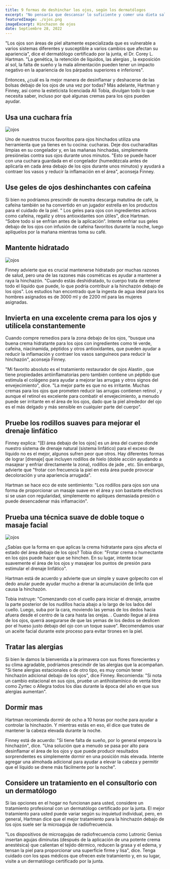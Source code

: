 ```yaml
---
title: 9 formas de deshinchar los ojos, según los dermatólogos
excerpt: "No pensaría que descansar lo suficiente y comer una dieta saludable haría que la hinchazón debajo de los ojos desapareciera, pero, por desgracia, todavía vemos bolsas debajo de los ojos. Los cambios debajo de los ojos son inevitables a medida que envejecemos (decoloración oscura o azulada, apariencia deprimida, hinchazón, bolsas , etc.), dice el dermatólogo certificado por la junta, el Dr. Robert Finney. Es necesario identificar la causa de la hinchazón debajo de los ojos antes de determinar cómo ayudar a tratarla"
featuredImage: ./ojos.png
imageExcerpt: Hinchazon de ojos
date: Septiembre 28, 2022
---
```


"Los ojos son áreas de piel altamente especializada que es vulnerable a varios sistemas diferentes y susceptible a varios cambios que afectan su apariencia", dice el dermatólogo certificado por la junta, el Dr. Corey L. Hartman. "La genética, la retención de líquidos, las alergias , la exposición al sol, la falta de sueño y la mala alimentación pueden tener un impacto negativo en la apariencia de los párpados superiores e inferiores".

Entonces, ¿cuál es la mejor manera de desinflamar y deshacerse de las bolsas debajo de los ojos de una vez por todas? Más adelante, Hartman y Finney, así como la esteticista licenciada Ali Tobia, divulgan todo lo que necesita saber, incluso por qué algunas cremas para los ojos pueden ayudar.

## Usa una cuchara fría

![ojos](./3.jpg)

Uno de nuestros trucos favoritos para ojos hinchados utiliza una herramienta que ya tienes en tu cocina: cucharas. Deje dos cucharaditas limpias en su congelador y, en las mañanas hinchadas, simplemente presiónelas contra sus ojos durante unos minutos. "Esto se puede hacer con una cuchara guardada en el congelador (humedézcala antes de aplicarla en cada área debajo de los ojos durante unos minutos) y ayudará a contraer los vasos y reducir la inflamación en el área", aconseja Finney.

## Use geles de ojos deshinchantes con cafeína

Si bien no podríamos prescindir de nuestra descarga matutina de café, la cafeína también se ha convertido en un jugador estrella en los productos para el cuidado de la piel. " Los geles para ojos con ingredientes activos como cafeína, regaliz y otros antioxidantes son útiles", dice Hartman. “Sobre todo si se enfrían antes de la aplicación”. Intente enfriar sus geles debajo de los ojos con infusión de cafeína favoritos durante la noche, luego aplíquelos por la mañana mientras toma su café.

## Mantente hidratado

![ojos](./2.jpg)

Finney advierte que es crucial mantenerse hidratado por muchas razones de salud, pero una de las razones más cosméticas es ayudar a mantener a raya la hinchazón. "Cuando estás deshidratado, tu cuerpo trata de retener todo el líquido que puede, lo que podría contribuir a la hinchazón debajo de los ojos". Los estudios han encontrado que la ingesta de agua ideal para los hombres asignados es de 3000 ml y de 2200 ml para las mujeres asignadas.

## Invierta en una excelente crema para los ojos y utilícela constantemente

Cuando compre remedios para la zona debajo de los ojos, "busque una buena crema hidratante para los ojos con ingredientes como té verde, cafeína, niacinamida, péptidos y otros antioxidantes, que pueden ayudar a reducir la inflamación y contraer los vasos sanguíneos para reducir la hinchazón", aconseja Finney.

"Mi favorito absoluto es el tratamiento restaurador de ojos Alastin , que tiene propiedades antiinflamatorias pero también contiene un péptido que estimula el colágeno para ayudar a mejorar las arrugas y otros signos del envejecimiento", dice. "La mejor parte es que no es irritante. Muchas cremas para los ojos que prometen reducir las arrugas contienen retinol , y aunque el retinol es excelente para combatir el envejecimiento, a menudo puede ser irritante en el área de los ojos, dado que la piel alrededor del ojo es el más delgado y más sensible en cualquier parte del cuerpo".

## Pruebe los rodillos suaves para mejorar el drenaje linfático

Finney explica: "[El área debajo de los ojos] es un área del cuerpo donde nuestro sistema de drenaje natural (sistema linfático) para el exceso de líquido no es el mejor, algunos sufren peor que otros. Hay diferentes formas de lograr [drenaje] que incluyen rodillos de hielo (doble acción ayudando a masajear y enfriar directamente la zona), rodillos de jade , etc. Sin embargo, advierte que "frotar con frecuencia la piel en esta área puede provocar decoloración y una apariencia arrugada".

Hartman se hace eco de este sentimiento: "Los rodillos para ojos son una forma de proporcionar un masaje suave en el área y son bastante efectivos si se usan con regularidad, simplemente no apliques demasiada presión o puede desencadenar más inflamación".

## Prueba una técnica suave de doble toque o masaje facial

![ojos](./1.jpg)

¿Sabías que la forma en que aplicas la crema hidratante para ojos afecta el estado del área debajo de los ojos? Tobia dice: "Frotar crema o humectante en los ojos puede hacer que se hinchen. En su lugar, intente tocar suavemente el área de los ojos y masajear los puntos de presión para estimular el drenaje linfático".

Hartman está de acuerdo y advierte que un simple y suave golpecito con el dedo anular puede ayudar mucho a drenar la acumulación de linfa que causa la hinchazón.

Tobia instruye: "Comenzando con el cuello para iniciar el drenaje, arrastre la parte posterior de los nudillos hacia abajo a lo largo de los lados del cuello. Luego, suba por la cara, moviendo las yemas de los dedos hacia afuera desde el centro de la cara hasta las orejas. . Cuando llegue al área de los ojos, querrá asegurarse de que las yemas de los dedos se deslicen por el hueso justo debajo del ojo con un toque suave". Recomendamos usar un aceite facial durante este proceso para evitar tirones en la piel.

## Tratar las alergias

Si bien le damos la bienvenida a la primavera con sus flores florecientes y su clima agradable, podríamos prescindir de las alergias que la acompañan. "Si tiene alergias estacionales o de otro tipo, es muy común tener hinchazón adicional debajo de los ojos", dice Finney. Recomienda: "Si nota un cambio estacional en sus ojos, pruebe un antihistamínico de venta libre como Zyrtec o Allegra todos los días durante la época del año en que sus alergias aumentan".

## Dormir mas

Hartman recomienda dormir de ocho a 10 horas por noche para ayudar a controlar la hinchazón. Y mientras estás en eso, él dice que trates de mantener la cabeza elevada durante la noche.

Finney está de acuerdo: "Si tiene falta de sueño, por lo general empeora la hinchazón", dice. "Una solución que a menudo se pasa por alto para desinflamar el área de los ojos y que puede producir resultados sorprendentes es simplemente dormir en una posición más elevada. Intente agregar una almohada adicional para ayudar a elevar la cabeza y permitir que el líquido se drene más fácilmente por la noche".

## Considere un tratamiento en el consultorio con un dermatólogo

Si las opciones en el hogar no funcionan para usted, considere un tratamiento profesional con un dermatólogo certificado por la junta. El mejor tratamiento para usted puede variar según su inquietud individual, pero, en general, Hartman dice que el mejor tratamiento para la hinchazón debajo de los ojos suele ser la microaguja de radiofrecuencia.

"Los dispositivos de microagujas de radiofrecuencia como Lutronic Genius insertan agujas diminutas (después de la aplicación de una potente crema anestésica) que calientan el tejido dérmico, reducen la grasa y el edema, y ​​tensan la piel para proporcionar una superficie firme y lisa", dice. Tenga cuidado con los spas médicos que ofrecen este tratamiento y, en su lugar, visite a un dermatólogo certificado por la junta.